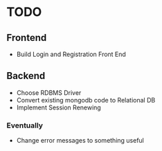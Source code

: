 # TODO #
## Frontend ##
* Build Login and Registration Front End

## Backend ##
* Choose RDBMS Driver
* Convert existing mongodb code to Relational DB
* Implement Session Renewing

### Eventually ###
* Change error messages to something useful